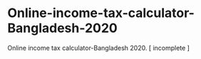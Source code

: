 # Online-income-tax-calculator-Bangladesh-2020
Online income tax calculator-Bangladesh 2020. [ incomplete ]
